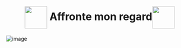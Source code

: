 <h1 align="center"><img align="center" height="60" src="https://user-images.githubusercontent.com/65296828/205963378-4fd04a4d-81cf-4bcb-915f-fb4b8ad4ded4.png"> Affronte mon regard<img align="center" height="60" src="https://user-images.githubusercontent.com/65296828/205964469-1bdb405b-7763-4186-bda5-8960484cf287.gif"></h1>


![image](https://user-images.githubusercontent.com/65296828/205928792-def9c802-9e87-4e80-af91-e3abbfe74eb3.png)
